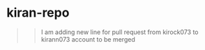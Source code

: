 # kiran-repo
>> I am adding new line for pull request from kirock073 to kirann073 account to be merged
